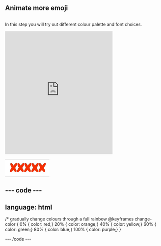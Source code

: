 ## Animate more emoji

<div style="display: flex; flex-wrap: wrap">
<div style="flex-basis: 200px; flex-grow: 1; margin-right: 15px;">

In this step you will try out different colour palette and font choices.

</div>
<div>
<iframe src="https://trinket.io/embed/html/cff6fa893b?outputOnly=true" width="350" height="400" frameborder="0" marginwidth="0" marginheight="0" allowfullscreen></iframe>
</div>
</div>




![Animated gif showing a line of xs changing through all the colours in the rainbow.](images/rainbow.gif)

--- code ---
---
language: html
---

/* gradually change colours through a full rainbow 
@keyframes change-color {
  0% { color: red;}
  20% { color: orange;}
  40% { color: yellow;}
  60% { color: green;}
  80% { color: blue;}
  100% { color: purple;}
}

--- /code ---